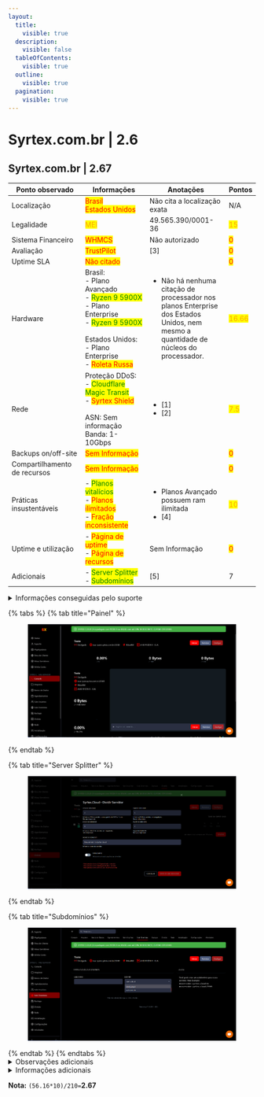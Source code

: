```yaml
---
layout:
  title:
    visible: true
  description:
    visible: false
  tableOfContents:
    visible: true
  outline:
    visible: true
  pagination:
    visible: true
---
```


# Syrtex.com.br | 2.6

## Syrtex.com.br | 2.67

<table><thead><tr><th width="192">Ponto observado</th><th width="240">Informações</th><th width="218">Anotações</th><th>Pontos</th></tr></thead><tbody><tr><td>Localização</td><td><mark style="color:red;">Brasil</mark><br><mark style="color:red;">Estados Unidos</mark></td><td>Não cita a localização exata</td><td>N/A</td></tr><tr><td>Legalidade</td><td><mark style="color:orange;">MEI</mark></td><td>49.565.390/0001-36</td><td><mark style="color:orange;">15</mark></td></tr><tr><td>Sistema Financeiro</td><td><mark style="color:red;">WHMCS</mark></td><td>Não autorizado</td><td><mark style="color:red;">0</mark></td></tr><tr><td>Avaliação</td><td><mark style="color:red;">TrustPilot</mark></td><td>[3]</td><td><mark style="color:red;">0</mark></td></tr><tr><td>Uptime SLA</td><td><mark style="color:red;">Não citado</mark></td><td></td><td><mark style="color:red;">0</mark></td></tr><tr><td>Hardware</td><td>Brasil:<br>- Plano Avançado<br>- <mark style="color:green;">Ryzen 9 5900X</mark><br>- Plano Enterprise<br>- <mark style="color:green;">Ryzen 9 5900X</mark><br><br>Estados Unidos:<br>- Plano Enterprise<br>- <mark style="color:red;">Roleta Russa</mark></td><td><ul><li>Não há nenhuma citação de processador nos planos Enterprise dos Estados Unidos, nem mesmo a quantidade de núcleos do processador.</li></ul></td><td><mark style="color:orange;">16.66</mark></td></tr><tr><td>Rede</td><td>Proteção DDoS:<br>- <mark style="color:green;">Cloudflare Magic Transit</mark><br>- <mark style="color:red;">Syrtex Shield</mark><br><br>ASN: Sem informação<br>Banda: 1-10Gbps</td><td><ul><li>[1]</li><li>[2]</li></ul></td><td><mark style="color:orange;">7.5</mark></td></tr><tr><td>Backups on/off-site</td><td><mark style="color:red;">Sem Informação</mark></td><td></td><td><mark style="color:red;">0</mark></td></tr><tr><td>Compartilhamento de recursos</td><td><mark style="color:red;">Sem Informação</mark></td><td></td><td><mark style="color:red;">0</mark></td></tr><tr><td>Práticas insustentáveis</td><td>- <mark style="color:green;">Planos vitalícios</mark><br>- <mark style="color:red;">Planos ilimitados</mark><br>- <mark style="color:red;">Fração inconsistente</mark></td><td><ul><li>Planos Avançado possuem ram ilimitada</li><li>[4]</li></ul></td><td><mark style="color:orange;">10</mark></td></tr><tr><td>Uptime e utilização</td><td>- <mark style="color:red;">Página de uptime</mark><br>- <mark style="color:red;">Página de recursos</mark></td><td>Sem Informação</td><td><mark style="color:red;">0</mark></td></tr><tr><td>Adicionais</td><td>- <mark style="color:green;">Server Splitter</mark><br>- <mark style="color:green;">Subdomínios</mark></td><td>[5]</td><td>7</td></tr></tbody></table>

<details>

<summary>Informações conseguidas pelo suporte</summary>

Caso alguma informação apenas foi possível adquirir por meio do suporte

</details>

{% tabs %}
{% tab title="Painel" %}
<figure><img src="../../../.gitbook/assets/image (26).png" alt=""><figcaption></figcaption></figure>
{% endtab %}

{% tab title="Server Splitter" %}
<figure><img src="../../../.gitbook/assets/image (27).png" alt=""><figcaption></figcaption></figure>
{% endtab %}

{% tab title="Subdomínios" %}
<figure><img src="../../../.gitbook/assets/image (28).png" alt=""><figcaption></figcaption></figure>
{% endtab %}
{% endtabs %}

<details>

<summary>Observações adicionais</summary>

\[1] - Cita a Cloudflare Magic Transit em sua proteção DDoS, aparenta estar presente em todas as localizações\
Entretanto, também cita o Syrtex Shield, no qual se baseia no Magic Transit.

<img src="../../../.gitbook/assets/image (39).png" alt="" data-size="original">

\[2] - Plano Enterprise Brasileiro possui 10Gbps de rede, enquanto o do Estados Unidos possui 1Gbps, planos avançados não cita velocidade de rede.

\[3] - Contém uma imagem do TrustPilot, relatando 5 estrelas, sem redirecionamento ou o uso do widget real.

\[4] - Não é possível avaliar fração inconsistente nos Planos Enterprise dos Esatdos Unidos e nos planos Avançados do Brasil pela falta de informação.\
Existe fração inconsistente nos Planos Enterprise do Brasil

<img src="../../../.gitbook/assets/image (41).png" alt="" data-size="original"><img src="../../../.gitbook/assets/image (42).png" alt="" data-size="original">

Segue a print acima, dos planos de 6GB e 12GB de ram.

O plano de 6GB de ram deveria estar recebendo 4vCPU e 75GB de SSD, ou o plano de 12GB de ram estar recebendo 10vCPU e 80GB de SSD.

Essa fração inconsistente ocorrem com todos os planos em qualquer comparação.

\[5] - Último dia que as informações sobre os adicionais foram atualizadas: 26/01/2024

</details>

<details>

<summary>Informações adicionais</summary>

Link do website no wayback machine: [https://web.archive.org/web/20240405233113/https://syrtex.com.br/](https://web.archive.org/web/20240405233113/https://syrtex.com.br/)

</details>

**Nota:** `(56.16*10)/210=`**2.67**
